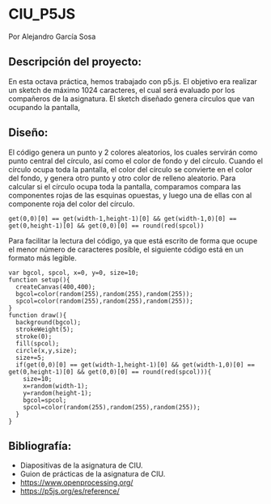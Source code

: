 # CIU_P5JS
Por Alejandro García Sosa

## Descripción del proyecto:
En esta octava práctica, hemos trabajado con p5.js. El objetivo era realizar un sketch de máximo 1024 caracteres, el cual será evaluado por los compañeros de la asignatura. El sketch diseñado genera círculos que van ocupando la pantalla, 


## Diseño:
El código genera un punto y 2 colores aleatorios, los cuales servirán como punto central del círculo, así como el color de fondo y del círculo. Cuando el círculo ocupa toda la pantalla, el color del círculo se convierte en el color del fondo, y genera otro punto y otro color de relleno aleatorio.
Para calcular si el círculo ocupa toda la pantalla, comparamos compara las componentes rojas de las esquinas opuestas, y luego una de ellas con al componente roja del color del círculo.
```
get(0,0)[0] == get(width-1,height-1)[0] && get(width-1,0)[0] == get(0,height-1)[0] && get(0,0)[0] == round(red(spcol))
```
Para facilitar la lectura del código, ya que está escrito de forma que ocupe el menor número de caracteres posible, el siguiente código está en un formato más legible.
```
var bgcol, spcol, x=0, y=0, size=10;
function setup(){
  createCanvas(400,400);
  bgcol=color(random(255),random(255),random(255));
  spcol=color(random(255),random(255),random(255));
}
function draw(){
  background(bgcol);
  strokeWeight(5);
  stroke(0);
  fill(spcol);
  circle(x,y,size);
  size+=5;
  if(get(0,0)[0] == get(width-1,height-1)[0] && get(width-1,0)[0] == get(0,height-1)[0] && get(0,0)[0] == round(red(spcol))){
    size=10;
    x=random(width-1);
    y=random(height-1);
    bgcol=spcol;
    spcol=color(random(255),random(255),random(255));
  }
}
```
## Bibliografía:
- Diapositivas de la asignatura de CIU.
- Guion de prácticas de la asignatura de CIU.
- https://www.openprocessing.org/
- https://p5js.org/es/reference/
